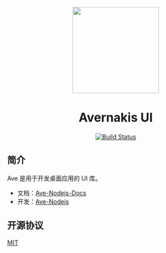 <p align="center">
  <a href="https://qber-soft.github.io/Ave-Nodejs-Docs/">
    <img width="200" src="https://qber-soft.github.io/Ave-Nodejs-Docs/img/Ave.svg">
  </a>
</p>

<h1 align="center">Avernakis UI</h1>

<div align="center">

[![Build Status](https://github.com/qber-soft/Ave-Nodejs/workflows/build/badge.svg)](https://github.com/qber-soft/Ave-Nodejs/workflows/build/badge.svg)

 </div>

## 简介

Ave 是用于开发桌面应用的 UI 库。

- 文档：[Ave-Nodejs-Docs](https://qber-soft.github.io/Ave-Nodejs-Docs/)
- 开发：[Ave-Nodejs](https://github.com/qber-soft/Ave-Nodejs/tree/main/Code/Avernakis%20Nodejs/Test-Nodejs)

## 开源协议

[MIT](./LICENSE)
